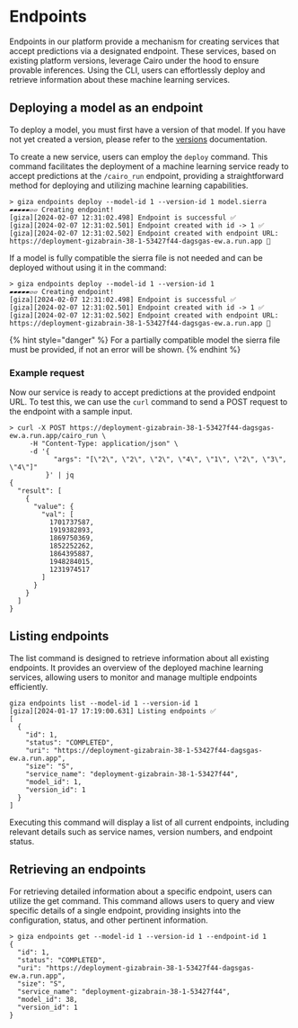 # Endpoints

Endpoints in our platform provide a mechanism for creating services that accept predictions via a designated endpoint. These services, based on existing platform versions, leverage Cairo under the hood to ensure provable inferences. Using the CLI, users can effortlessly deploy and retrieve information about these machine learning services.

## Deploying a model as an endpoint

To deploy a model, you must first have a version of that model. If you have not yet created a version, please refer to the [versions](versions.md) documentation.

To create a new service, users can employ the `deploy` command. This command facilitates the deployment of a machine learning service ready to accept predictions at the `/cairo_run` endpoint, providing a straightforward method for deploying and utilizing machine learning capabilities.

```console
> giza endpoints deploy --model-id 1 --version-id 1 model.sierra
▰▰▰▰▰▱▱ Creating endpoint!
[giza][2024-02-07 12:31:02.498] Endpoint is successful ✅
[giza][2024-02-07 12:31:02.501] Endpoint created with id -> 1 ✅
[giza][2024-02-07 12:31:02.502] Endpoint created with endpoint URL: https://deployment-gizabrain-38-1-53427f44-dagsgas-ew.a.run.app 🎉
```

If a model is fully compatible the sierra file is not needed and can be deployed without using it in the command:

```
> giza endpoints deploy --model-id 1 --version-id 1
▰▰▰▰▰▱▱ Creating endpoint!
[giza][2024-02-07 12:31:02.498] Endpoint is successful ✅
[giza][2024-02-07 12:31:02.501] Endpoint created with id -> 1 ✅
[giza][2024-02-07 12:31:02.502] Endpoint created with endpoint URL: https://deployment-gizabrain-38-1-53427f44-dagsgas-ew.a.run.app 🎉
```

{% hint style="danger" %}
For a partially compatible model the sierra file must be provided, if not an error will be shown.
{% endhint %}

### Example request

Now our service is ready to accept predictions at the provided endpoint URL. To test this, we can use the `curl` command to send a POST request to the endpoint with a sample input.

```console
> curl -X POST https://deployment-gizabrain-38-1-53427f44-dagsgas-ew.a.run.app/cairo_run \
     -H "Content-Type: application/json" \
     -d '{
           "args": "[\"2\", \"2\", \"2\", \"4\", \"1\", \"2\", \"3\", \"4\"]"
         }' | jq
{
  "result": [
    {
      "value": {
        "val": [
          1701737587,
          1919382893,
          1869750369,
          1852252262,
          1864395887,
          1948284015,
          1231974517
        ]
      }
    }
  ]
}
```

## Listing endpoints

The list command is designed to retrieve information about all existing endpoints. It provides an overview of the deployed machine learning services, allowing users to monitor and manage multiple endpoints efficiently.

```console
giza endpoints list --model-id 1 --version-id 1
[giza][2024-01-17 17:19:00.631] Listing endpoints ✅ 
[
  {
    "id": 1,
    "status": "COMPLETED",
    "uri": "https://deployment-gizabrain-38-1-53427f44-dagsgas-ew.a.run.app",
    "size": "S",
    "service_name": "deployment-gizabrain-38-1-53427f44",
    "model_id": 1,
    "version_id": 1
  }
]
```

Executing this command will display a list of all current endpoints, including relevant details such as service names, version numbers, and endpoint status.

## Retrieving an endpoints

For retrieving detailed information about a specific endpoint, users can utilize the get command. This command allows users to query and view specific details of a single endpoint, providing insights into the configuration, status, and other pertinent information.

```console
> giza endpoints get --model-id 1 --version-id 1 --endpoint-id 1
{
  "id": 1,
  "status": "COMPLETED",
  "uri": "https://deployment-gizabrain-38-1-53427f44-dagsgas-ew.a.run.app",
  "size": "S",
  "service_name": "deployment-gizabrain-38-1-53427f44",
  "model_id": 38,
  "version_id": 1
}
```
